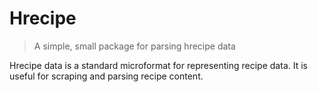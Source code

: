 # Hrecipe

> A simple, small package for parsing hrecipe data

Hrecipe data is a standard microformat for representing recipe data. It is useful for scraping and parsing recipe content.